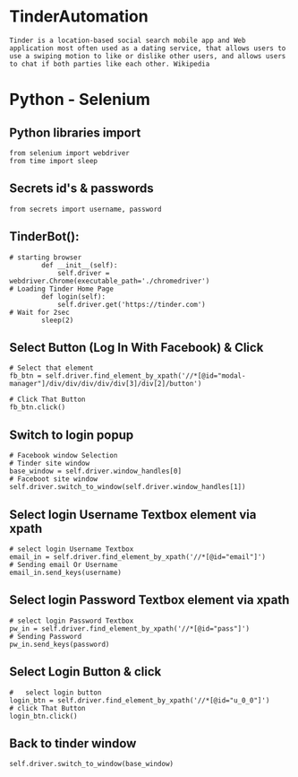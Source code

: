 # TinderAutomation
    Tinder is a location-based social search mobile app and Web application most often used as a dating service, that allows users to use a swiping motion to like or dislike other users, and allows users to chat if both parties like each other. Wikipedia

# Python - Selenium
##    Python libraries import
    from selenium import webdriver
    from time import sleep

##  Secrets id's & passwords
    from secrets import username, password

## TinderBot():
    # starting browser
            def __init__(self):
                self.driver = webdriver.Chrome(executable_path='./chromedriver')
    # Loading Tinder Home Page
            def login(self):
                self.driver.get('https://tinder.com')
    # Wait for 2sec
            sleep(2)

## Select Button (Log In With Facebook) & Click
    # Select that element
    fb_btn = self.driver.find_element_by_xpath('//*[@id="modal-manager"]/div/div/div/div/div[3]/div[2]/button')

    # Click That Button
    fb_btn.click()
    
## Switch to login popup
    # Facebook window Selection
    # Tinder site window
    base_window = self.driver.window_handles[0]
    # Faceboot site window
    self.driver.switch_to_window(self.driver.window_handles[1])

## Select login Username Textbox element via xpath
    # select login Username Textbox
    email_in = self.driver.find_element_by_xpath('//*[@id="email"]')
    # Sending email Or Username
    email_in.send_keys(username)

## Select login Password Textbox element via xpath
    # select login Password Textbox
    pw_in = self.driver.find_element_by_xpath('//*[@id="pass"]')
    # Sending Password
    pw_in.send_keys(password)

## Select Login Button & click
    #   select login button
    login_btn = self.driver.find_element_by_xpath('//*[@id="u_0_0"]')
    # click That Button
    login_btn.click()
## Back to tinder window
    self.driver.switch_to_window(base_window)